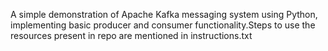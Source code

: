 A simple demonstration of Apache Kafka messaging system using Python, implementing basic producer and consumer functionality.Steps to use the resources present in repo are mentioned in instructions.txt
